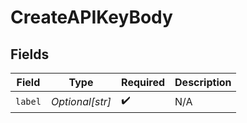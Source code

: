 # CreateAPIKeyBody


## Fields

| Field              | Type               | Required           | Description        |
| ------------------ | ------------------ | ------------------ | ------------------ |
| `label`            | *Optional[str]*    | :heavy_check_mark: | N/A                |